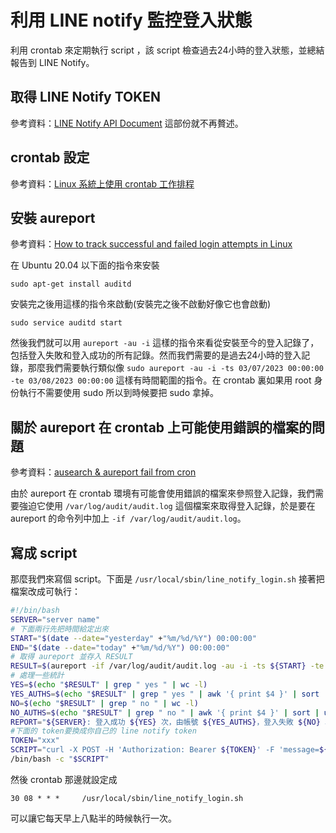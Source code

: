# 利用 LINE notify 監控登入狀態

利用 crontab 來定期執行 script ，該 script 檢查過去24小時的登入狀態，並總結報告到 LINE Notify。

## 取得 LINE Notify TOKEN
參考資料：[LINE Notify API Document](https://notify-bot.line.me/doc/en/)
這部份就不再贅述。

## crontab 設定
參考資料：[Linux 系統上使用 crontab 工作排程](https://blog.gtwang.org/linux/linux-crontab-cron-job-tutorial-and-examples/)

## 安裝 aureport

參考資料：[How to track successful and failed login attempts in Linux](https://www.2daygeek.com/check-track-successful-failed-login-attempts-linux/)

在 Ubuntu 20.04 以下面的指令來安裝

```
sudo apt-get install auditd
```

安裝完之後用這樣的指令來啟動(安裝完之後不啟動好像它也會啟動)

```
sudo service auditd start
```

然後我們就可以用 `aureport -au -i` 這樣的指令來看從安裝至今的登入記錄了，包括登入失敗和登入成功的所有記錄。然而我們需要的是過去24小時的登入記錄，那麼我們需要執行類似像 `sudo aureport -au -i -ts 03/07/2023 00:00:00 -te 03/08/2023 00:00:00` 這樣有時間範圍的指令。在 crontab 裏如果用 root 身份執行不需要使用 sudo 所以到時候要把 sudo 拿掉。


## 關於 aureport 在 crontab 上可能使用錯誤的檔案的問題

參考資料：[ausearch & aureport fail from cron](https://listman.redhat.com/archives/linux-audit/2012-June/msg00001.html)

由於 aureport 在 crontab 環境有可能會使用錯誤的檔案來參照登入記錄，我們需要強迫它使用 `/var/log/audit/audit.log` 這個檔案來取得登入記錄，於是要在 aureport 的命令列中加上 `-if /var/log/audit/audit.log`。

## 寫成 script

那麼我們來寫個 script。下面是 `/usr/local/sbin/line_notify_login.sh` 接著把檔案改成可執行：

```bash
#!/bin/bash
SERVER="server name"
# 下面兩行先把時間給定出來
START="$(date --date="yesterday" +"%m/%d/%Y") 00:00:00"
END="$(date --date="today" +"%m/%d/%Y") 00:00:00"
# 取得 aureport 並存入 RESULT
RESULT=$(aureport -if /var/log/audit/audit.log -au -i -ts ${START} -te ${END})
# 處理一些統計
YES=$(echo "$RESULT" | grep " yes " | wc -l)
YES_AUTHS=$(echo "$RESULT" | grep " yes " | awk '{ print $4 }' | sort | uniq | sed ':a; N; $!ba; s/\n/,/g')
NO=$(echo "$RESULT" | grep " no " | wc -l)
NO_AUTHS=$(echo "$RESULT" | grep " no " | awk '{ print $4 }' | sort | uniq | sed ':a; N; $!ba; s/\n/,/g')
REPORT="${SERVER}: 登入成功 ${YES} 次，由帳號 ${YES_AUTHS}，登入失敗 ${NO} 次，由帳號 ${NO_AUTHS}"
#下面的 token要換成你自己的 line notify token
TOKEN="xxx"
SCRIPT="curl -X POST -H 'Authorization: Bearer ${TOKEN}' -F 'message=${REPORT}' https://notify-api.line.me/api/notify"
/bin/bash -c "$SCRIPT"
```

然後 crontab 那邊就設定成
```
30 08 * * *     /usr/local/sbin/line_notify_login.sh
```
可以讓它每天早上八點半的時候執行一次。
